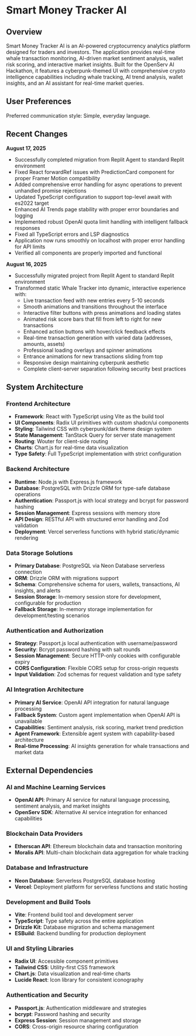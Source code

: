 # Smart Money Tracker AI

## Overview

Smart Money Tracker AI is an AI-powered cryptocurrency analytics platform designed for traders and investors. The application provides real-time whale transaction monitoring, AI-driven market sentiment analysis, wallet risk scoring, and interactive market insights. Built for the OpenServ AI Hackathon, it features a cyberpunk-themed UI with comprehensive crypto intelligence capabilities including whale tracking, AI trend analysis, wallet insights, and an AI assistant for real-time market queries.

## User Preferences

Preferred communication style: Simple, everyday language.

## Recent Changes

**August 17, 2025**
- Successfully completed migration from Replit Agent to standard Replit environment
- Fixed React forwardRef issues with PredictionCard component for proper Framer Motion compatibility
- Added comprehensive error handling for async operations to prevent unhandled promise rejections
- Updated TypeScript configuration to support top-level await with es2022 target
- Enhanced AI Trends page stability with proper error boundaries and logging
- Implemented robust OpenAI quota limit handling with intelligent fallback responses
- Fixed all TypeScript errors and LSP diagnostics
- Application now runs smoothly on localhost with proper error handling for API limits
- Verified all components are properly imported and functional

**August 16, 2025**
- Successfully migrated project from Replit Agent to standard Replit environment
- Transformed static Whale Tracker into dynamic, interactive experience with:
  - Live transaction feed with new entries every 5-10 seconds
  - Smooth animations and transitions throughout the interface
  - Interactive filter buttons with press animations and loading states
  - Animated risk score bars that fill from left to right for new transactions
  - Enhanced action buttons with hover/click feedback effects
  - Real-time transaction generation with varied data (addresses, amounts, assets)
  - Professional loading overlays and spinner animations
  - Entrance animations for new transactions sliding from top
  - Responsive design maintaining cyberpunk aesthetic
  - Complete client-server separation following security best practices

## System Architecture

### Frontend Architecture
- **Framework**: React with TypeScript using Vite as the build tool
- **UI Components**: Radix UI primitives with custom shadcn/ui components
- **Styling**: Tailwind CSS with cyberpunk/dark theme design system
- **State Management**: TanStack Query for server state management
- **Routing**: Wouter for client-side routing
- **Charts**: Chart.js for real-time data visualization
- **Type Safety**: Full TypeScript implementation with strict configuration

### Backend Architecture
- **Runtime**: Node.js with Express.js framework
- **Database**: PostgreSQL with Drizzle ORM for type-safe database operations
- **Authentication**: Passport.js with local strategy and bcrypt for password hashing
- **Session Management**: Express sessions with memory store
- **API Design**: RESTful API with structured error handling and Zod validation
- **Deployment**: Vercel serverless functions with hybrid static/dynamic rendering

### Data Storage Solutions
- **Primary Database**: PostgreSQL via Neon Database serverless connection
- **ORM**: Drizzle ORM with migrations support
- **Schema**: Comprehensive schema for users, wallets, transactions, AI insights, and alerts
- **Session Storage**: In-memory session store for development, configurable for production
- **Fallback Storage**: In-memory storage implementation for development/testing scenarios

### Authentication and Authorization
- **Strategy**: Passport.js local authentication with username/password
- **Security**: Bcrypt password hashing with salt rounds
- **Session Management**: Secure HTTP-only cookies with configurable expiry
- **CORS Configuration**: Flexible CORS setup for cross-origin requests
- **Input Validation**: Zod schemas for request validation and type safety

### AI Integration Architecture
- **Primary AI Service**: OpenAI API integration for natural language processing
- **Fallback System**: Custom agent implementation when OpenAI API is unavailable
- **Capabilities**: Sentiment analysis, risk scoring, market trend prediction
- **Agent Framework**: Extensible agent system with capability-based architecture
- **Real-time Processing**: AI insights generation for whale transactions and market data

## External Dependencies

### AI and Machine Learning Services
- **OpenAI API**: Primary AI service for natural language processing, sentiment analysis, and market insights
- **OpenServ SDK**: Alternative AI service integration for enhanced capabilities

### Blockchain Data Providers
- **Etherscan API**: Ethereum blockchain data and transaction monitoring
- **Moralis API**: Multi-chain blockchain data aggregation for whale tracking

### Database and Infrastructure
- **Neon Database**: Serverless PostgreSQL database hosting
- **Vercel**: Deployment platform for serverless functions and static hosting

### Development and Build Tools
- **Vite**: Frontend build tool and development server
- **TypeScript**: Type safety across the entire application
- **Drizzle Kit**: Database migration and schema management
- **ESBuild**: Backend bundling for production deployment

### UI and Styling Libraries
- **Radix UI**: Accessible component primitives
- **Tailwind CSS**: Utility-first CSS framework
- **Chart.js**: Data visualization and real-time charts
- **Lucide React**: Icon library for consistent iconography

### Authentication and Security
- **Passport.js**: Authentication middleware and strategies
- **bcrypt**: Password hashing and security
- **Express Session**: Session management and storage
- **CORS**: Cross-origin resource sharing configuration